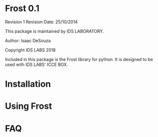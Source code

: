 Frost 0.1
==============================================================================
Revision 1
Revision Date: 25/10/2014

This package is maintained by IDS LABORATORY.

Author: Isaac DeSouza

Copyright IDS LABS 2018

Included in this package is the Frost library for python. It is designed to be used with IDS LABS' ICCE BOX. 

Installation
===============================================================================


Using Frost
===============================================================================


FAQ
===============================================================================
